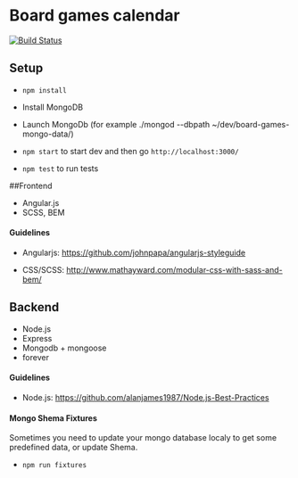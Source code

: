 Board games calendar
=================

[![Build Status](https://travis-ci.org/board-games-calendar/board-games-calendar.svg?branch=master)](https://travis-ci.org/board-games-calendar/board-games-calendar.svg?branch=master)

## Setup

- `npm install`

- Install MongoDB

- Launch MongoDb (for example ./mongod --dbpath ~/dev/board-games-mongo-data/)

- `npm start` to start dev and then go `http://localhost:3000/`

- `npm test` to run tests


##Frontend

- Angular.js
- SCSS, BEM


#### Guidelines

- Angularjs: https://github.com/johnpapa/angularjs-styleguide

- CSS/SCSS: http://www.mathayward.com/modular-css-with-sass-and-bem/



## Backend

- Node.js
- Express
- Mongodb + mongoose
- forever

#### Guidelines

- Node.js: https://github.com/alanjames1987/Node.js-Best-Practices


#### Mongo Shema Fixtures

Sometimes you need to update your mongo database localy to get some predefined data, or update Shema.

- `npm run fixtures`

